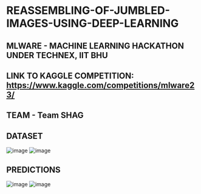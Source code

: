 # REASSEMBLING-OF-JUMBLED-IMAGES-USING-DEEP-LEARNING
## MLWARE - MACHINE LEARNING HACKATHON UNDER TECHNEX, IIT BHU
## LINK TO KAGGLE COMPETITION: </br> https://www.kaggle.com/competitions/mlware23/ </br>
## TEAM - Team SHAG
## DATASET
![image](https://user-images.githubusercontent.com/118126264/224342353-4f4bd844-6021-4752-a0b0-9185373b9426.png)
![image](https://user-images.githubusercontent.com/118126264/224342816-21896b0d-704f-4746-b5f5-2e6ffea84994.png)
## PREDICTIONS
![image](https://user-images.githubusercontent.com/118126264/224342410-40999581-68a1-4da1-9568-1acb2fea37e9.png)
![image](https://user-images.githubusercontent.com/118126264/224342469-c447b2d9-108b-477c-82b4-c063bd27d2f0.png)


